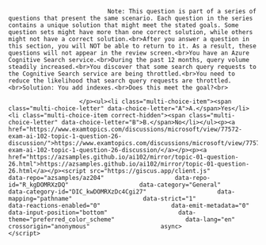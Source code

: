 <p class="card-text">
							
								Note: This question is part of a series of questions that present the same scenario. Each question in the series contains a unique solution that might meet the stated goals. Some question sets might have more than one correct solution, while others might not have a correct solution.<br>After you answer a question in this section, you will NOT be able to return to it. As a result, these questions will not appear in the review screen.<br>You have an Azure Cognitive Search service.<br>During the past 12 months, query volume steadily increased.<br>You discover that some search query requests to the Cognitive Search service are being throttled.<br>You need to reduce the likelihood that search query requests are throttled.<br>Solution: You add indexes.<br>Does this meet the goal?<br>
							
						</p><ul><li class="multi-choice-item"><span class="multi-choice-letter" data-choice-letter="A">A.</span>Yes</li><li class="multi-choice-item correct-hidden"><span class="multi-choice-letter" data-choice-letter="B">B.</span>No</li></ul><p><a href="https://www.examtopics.com/discussions/microsoft/view/77572-exam-ai-102-topic-1-question-26-discussion/">https://www.examtopics.com/discussions/microsoft/view/77572-exam-ai-102-topic-1-question-26-discussion/</a></p><p><a href="https://azsamples.github.io/ai102/mirror/topic-01-question-26.html">https://azsamples.github.io/ai102/mirror/topic-01-question-26.html</a></p><script src="https://giscus.app/client.js"                    data-repo="azsamples/az204"                    data-repo-id="R_kgDOMRXzDQ"                    data-category="General"                    data-category-id="DIC_kwDOMRXzDc4Cgi27"                    data-mapping="pathname"                    data-strict="1"                    data-reactions-enabled="0"                    data-emit-metadata="0"                    data-input-position="bottom"                    data-theme="preferred_color_scheme"                    data-lang="en"                    crossorigin="anonymous"                    async>                    </script>